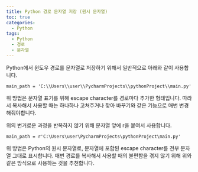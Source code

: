 ```yaml
---
title: Python 경로 문자열 저장 (원시 문자열)
toc: true
categories:
  - Python
tags:
  - Python
  - 경로
  - 문자열
---
```


Python에서 윈도우 경로를 문자열로 저장하기 위해서 일반적으로 아래와 같이 사용합니다.



```
main_path = 'C:\\Users\\user\\PycharmProjects\\pythonProject\\main.py'
```

   
위 방법은 문자열 표기를 위해 escape character를 경로마다 추가한 형태입니다. 따라서 복사해서 사용할 때는 하나하나 고쳐주거나 찾아 바꾸기와 같은 기능으로 매번 변경해줘야합니다.  
   
위의 번거로운 과정을 반복하지 않기 위해 문자열 앞에 r을 붙여서 사용합니다.



```
main_path = r'C:\Users\user\PycharmProjects\pythonProject\main.py'
```

   
위 방법은 Python의 원시 문자열로, 문자열에 포함된 escape character를 전부 문자열 그대로 표시합니다. 매번 경로를 복사해서 사용할 때의 불편함을 겪지 않기 위해 위와 같은 방식으로 사용하는 것을 추천합니다.  
   
 

